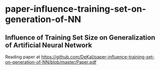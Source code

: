 # paper-influence-training-set-on-generation-of-NN
## Influence of Training Set Size on Generalization of Artificial Neural Network
Reading paper at
https://github.com/DeKal/paper-influence-training-set-on-generation-of-NN/blob/master/Paper.pdf
